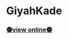 <h1>GiyahKade</h1>

<h3> <a href="https://hadioryanipr.github.io/GiyahKade/" target="_blank">🟡view online🟡</a></h3>
